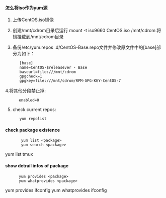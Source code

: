 #### 怎么将iso作为yum源

1. 上传CentOS.iso镜像
2. 创建/mnt/cdrom目录后运行 mount -t iso9660 CentOS.iso /mnt/cdrom 将镜挂载到/mnt/cdrom目录
3. 备份/etc/yum.repos .d/CentOS-Base.repo文件并修改原文件中的[base]部分为如下：

          [base]
          name=CentOS-$releasever - Base
          baseurl=file:///mnt/cdrom
          gpgcheck=1
          gpgkey=file:///mnt/cdrom/RPM-GPG-KEY-CentOS-7

4.将其他分段禁止掉:

          enabled=0

5. check current repos:

          yum repolist
          
#### check package existence

           yum list <package>
           yum search <package>

yum list tmux

#### show detrail infos of package

          yum provides <package>
          yum whatprovides <package>

yum provides ifconfig
yum whatprovides ifconfig
